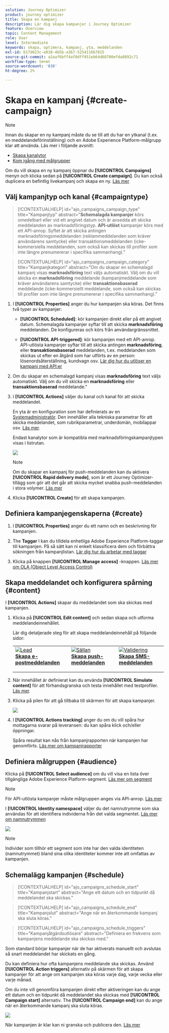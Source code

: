 ```yaml
---
solution: Journey Optimizer
product: journey optimizer
title: Skapa en kampanj
description: Lär dig skapa kampanjer i Journey Optimizer
feature: Overview
topic: Content Management
role: User
level: Intermediate
keywords: skapa, optimera, kampanj, yta, meddelanden
exl-id: 617d623c-e038-4b5b-a367-5254116b7815
source-git-commit: a2aaf6bff4af8dff451eb64d68700efda0892c71
workflow-type: tm+mt
source-wordcount: '838'
ht-degree: 2%

---
```


# Skapa en kampanj {#create-campaign}

>[!NOTE]
>
>Innan du skapar en ny kampanj måste du se till att du har en ytkanal (t.ex. en meddelandeförinställning) och en Adobe Experience Platform-målgrupp klar att använda. Läs mer i följande avsnitt:
>
>* [Skapa kanalytor](../configuration/channel-surfaces.md)
>* [Kom igång med målgrupper](../audience/about-audiences.md)

Om du vill skapa en ny kampanj öppnar du **[!UICONTROL Campaigns]** menyn och klicka sedan på **[!UICONTROL Create campaign]**. Du kan också duplicera en befintlig livekampanj och skapa en ny. [Läs mer](modify-stop-campaign.md#duplicate)

## Välj kampanjtyp och kanal {#campaigntype}

>[!CONTEXTUALHELP]
>id="ajo_campaigns_campaign_type"
>title="Kampanjtyp"
>abstract="**Schemalagda kampanjer** körs omedelbart eller vid ett angivet datum och är avsedda att skicka meddelanden av marknadsföringstyp. **API-utlöst** kampanjer körs med ett API-anrop. Syftet är att skicka antingen marknadsföringsmeddelanden (reklammeddelanden som kräver användarens samtycke) eller transaktionsmeddelanden (icke-kommersiella meddelanden, som också kan skickas till profiler som inte längre prenumererar i specifika sammanhang)."

>[!CONTEXTUALHELP]
>id="ajo_campaigns_campaign_category"
>title="Kampanjkategori"
>abstract="Om du skapar en schemalagd kampanj visas **marknadsföring** text väljs automatiskt. Välj om du vill skicka en **marknadsföring** meddelande (kampanjmeddelande som kräver användarens samtycke) eller **transaktionsbaserad** meddelande (icke-kommersiellt meddelande, som också kan skickas till profiler som inte längre prenumererar i specifika sammanhang)."

1. I **[!UICONTROL Properties]** anger du hur kampanjen ska köras. Det finns två typer av kampanjer:

   * **[!UICONTROL Scheduled]**: kör kampanjen direkt eller på ett angivet datum. Schemalagda kampanjer syftar till att skicka **marknadsföring** meddelanden. De konfigureras och körs från användargränssnittet.

   * **[!UICONTROL API-triggered]**: kör kampanjen med ett API-anrop. API-utlösta kampanjer syftar till att skicka antingen **marknadsföring**, eller **transaktionsbaserad** meddelanden, t.ex. meddelanden som skickas ut efter en åtgärd som har utförts av en person: lösenordsåterställning, kundvagn osv. [Lär dig hur du utlöser en kampanj med API:er](api-triggered-campaigns.md)

1. Om du skapar en schemalagd kampanj visas **marknadsföring** text väljs automatiskt. Välj om du vill skicka en **marknadsföring** eller **transaktionsbaserad** meddelande.&quot;

1. I **[!UICONTROL Actions]** väljer du kanal och kanal för att skicka meddelandet.

   En yta är en konfiguration som har definierats av en [Systemadministratör](../start/path/administrator.md). Den innehåller alla tekniska parametrar för att skicka meddelandet, som rubrikparametrar, underdomän, mobilappar osv. [Läs mer](../configuration/channel-surfaces.md).

   Endast kanalytor som är kompatibla med marknadsföringskampanjtypen visas i listrutan.

   ![](assets/create-campaign-action.png)

   >[!NOTE]
   >
   >Om du skapar en kampanj för push-meddelanden kan du aktivera **[!UICONTROL Rapid delivery mode]**, som är ett Journey Optimizer-tillägg som gör att det går att skicka mycket snabba push-meddelanden i stora volymer. [Läs mer](../push/create-push.md#rapid-delivery)

1. Klicka **[!UICONTROL Create]** för att skapa kampanjen.

## Definiera kampanjegenskaperna {#create}

1. I **[!UICONTROL Properties]** anger du ett namn och en beskrivning för kampanjen.

   <!--To test the content of your message, toggle the **[!UICONTROL Content experiment]** option on. This allows you to test multiple variables of a delivery on populations samples, in order to define which treatment has the biggest impact on the targeted population.[Learn more about content experiment](../campaigns/content-experiment.md).-->

1. The **Taggar** I kan du tilldela enhetliga Adobe Experience Platform-taggar till kampanjen. På så sätt kan ni enkelt klassificera dem och förbättra sökningen från kampanjlistan. [Lär dig hur du arbetar med taggar](../start/search-filter-categorize.md#tags)

1. Klicka på knappen **[!UICONTROL Manage access]** -knappen. [Läs mer om OLA (Object Level Access Control)](../administration/object-based-access.md)

## Skapa meddelandet och konfigurera spårning {#content}

I **[!UICONTROL Actions]** skapar du meddelandet som ska skickas med kampanjen.

1. Klicka på **[!UICONTROL Edit content]** och sedan skapa och utforma meddelandeinnehållet.

   Lär dig detaljerade steg för att skapa meddelandeinnehåll på följande sidor:

   <table style="table-layout:fixed">
    <tr style="border: 0;">
    <td>
    <a href="../email/create-email.md">
    <img alt="Lead" src="../assets/do-not-localize/email.jpg">
    </a>
    <div><a href="../email/create-email.md"><strong>Skapa e-postmeddelanden</strong>
    </div>
    <p>
    </td>
    <td>
    <a href="../push/create-push.md">
      <img alt="Sällan" src="../assets/do-not-localize/push.jpg">
    </a>
    <div>
    <a href="../push/create-push.md"><strong>Skapa push-meddelanden</strong></a>
    </div>
    <p>
    </td>
    <td>
    <a href="../sms/create-sms.md">
      <img alt="Validering" src="../assets/do-not-localize/sms.jpg">
    </a>
    <div>
    <a href="../sms/create-sms.md"><strong>Skapa SMS-meddelanden</strong></a>
    </div>
    <p>
    </td>
    </tr>
    </table>

1. När innehållet är definierat kan du använda **[!UICONTROL Simulate content]** för att förhandsgranska och testa innehållet med testprofiler. [Läs mer](../email/preview.md).

1. Klicka på pilen för att gå tillbaka till skärmen för att skapa kampanjer.

   ![](assets/create-campaign-design.png)

1. I **[!UICONTROL Actions tracking]** anger du om du vill spåra hur mottagarna svarar på leveransen: du kan spåra klick och/eller öppningar.

   Spåra resultat kan nås från kampanjrapporten när kampanjen har genomförts. [Läs mer om kampanjrapporter](../reports/campaign-global-report.md)

## Definiera målgruppen {#audience}

Klicka på **[!UICONTROL Select audience]** om du vill visa en lista över tillgängliga Adobe Experience Platform-segment. [Läs mer om segment](../audience/about-audiences.md)

>[!NOTE]
>
>För API-utlösta kampanjer måste målgruppen anges via API-anrop. [Läs mer](api-triggered-campaigns.md)

I **[!UICONTROL Identity namespace]** väljer du det namnutrymme som ska användas för att identifiera individerna från det valda segmentet. [Läs mer om namnutrymmen](../event/about-creating.md#select-the-namespace)

![](assets/create-campaign-namespace.png)

>[!NOTE]
>
>Individer som tillhör ett segment som inte har den valda identiteten (namnutrymmet) bland sina olika identiteter kommer inte att omfattas av kampanjen.

<!--If you are are creating an API-triggered campaign, the **[!UICONTROL cURL request]** section allows you to retrieve the **[!UICONTROL Campaign ID]** to use in the API call. [Learn more](api-triggered-campaigns.md)-->

## Schemalägg kampanjen {#schedule}

>[!CONTEXTUALHELP]
>id="ajo_campaigns_schedule_start"
>title="Kampanjstart"
>abstract="Ange ett datum och en tidpunkt då meddelandet ska skickas."

>[!CONTEXTUALHELP]
>id="ajo_campaigns_schedule_end"
>title="Kampanjslut"
>abstract="Ange när en återkommande kampanj ska sluta köras."

>[!CONTEXTUALHELP]
>id="ajo_campaigns_schedule_triggers"
>title="Kampanjåtgärdsutlösare"
>abstract="Definiera en frekvens som kampanjens meddelande ska skickas med."

Som standard börjar kampanjer när de har aktiverats manuellt och avslutas så snart meddelandet har skickats en gång.

Du kan definiera hur ofta kampanjens meddelande ska skickas. Använd **[!UICONTROL Action triggers]** alternativ på skärmen för att skapa kampanjer för att ange om kampanjen ska köras varje dag, varje vecka eller varje månad.

Om du inte vill genomföra kampanjen direkt efter aktiveringen kan du ange ett datum och en tidpunkt då meddelandet ska skickas med **[!UICONTROL Campaign start]** alternativ. The **[!UICONTROL Campaign end]** kan du ange när en återkommande kampanj ska sluta köras.

![](assets/create-campaign-schedule.png)

När kampanjen är klar kan ni granska och publicera den. [Läs mer](review-activate-campaign.md)

